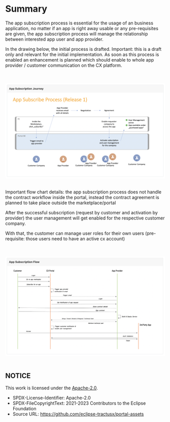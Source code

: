 # Summary

The app subscription process is essential for the usage of an business application, no matter if an app is right away usable or any pre-requisites are given, the app subscription process will manage the relationship between interested app user and app provider.

In the drawing below, the initial process is drafted. Important: this is a draft only and relevant for the initial implementation. As soon as this process is enabled an enhancement is planned which should enable to whole app provider / customer communication on the CX platform.

<br>
<br>

<img width="660" alt="image" src="https://raw.githubusercontent.com/eclipse-tractusx/portal-assets/main/docs/static/app-subscription-journey.png">

<br>
<br>

Important flow chart details: the app subscription process does not handle the contract workflow inside the portal, instead the contract agreement is planned to take place outside the marketplace/portal

After the successful subscription (request by customer and activation by provider) the user management will get enabled for the respective customer company.

With that, the customer can manage user roles for their own users (pre-requisite: those users need to have an active cx account)

<br>
<br>

<img width="660" alt="image" src="https://raw.githubusercontent.com/eclipse-tractusx/portal-assets/main/docs/static/app-subscription-sequence-diagramm.png">

<br>
<br>

## NOTICE

This work is licensed under the [Apache-2.0](https://www.apache.org/licenses/LICENSE-2.0).

- SPDX-License-Identifier: Apache-2.0
- SPDX-FileCopyrightText: 2021-2023 Contributors to the Eclipse Foundation
- Source URL: https://github.com/eclipse-tractusx/portal-assets

